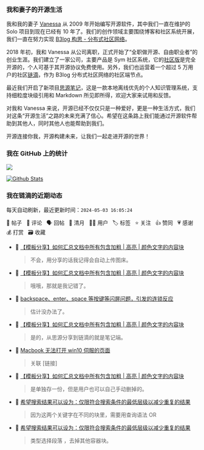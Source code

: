 ### 我和妻子的开源生活

我和我的妻子 [Vanessa](https://github.com/Vanessa219) 从 2009 年开始编写开源软件，其中我们一直在维护的 Solo 项目到现在已经有 10 年了。我们的创作领域主要围绕博客和社区系统开展，我们一直在努力实现 [B3log 构思 - 分布式社区网络](https://ld246.com/article/1546941897596)。

2018 年初，我和 Vanessa 从公司离职，正式开始了“全职做开源、自由职业者”的创业生涯。我们建立了一家公司，主要产品是 Sym 社区系统，它的[社区版](https://github.com/88250/symphony)是完全开源的，个人可基于其开源协议免费使用。另外，我们也运营着一个超过 5 万用户的社区[链滴](https://ld246.com)，作为 B3log 分布式社区网络的社区端节点。

最近我们开启了新项目[思源笔记](https://github.com/siyuan-note/siyuan)，这是一款本地离线优先的个人知识管理系统，支持细粒度块级引用和 Markdown 所见即所得，欢迎大家来试用和反馈。

对我和 Vanessa 来说，开源已经不仅仅只是一种爱好，更是一种生活方式，我们对这条“开源生活”之路的未来充满了信心。希望在这条路上我们能通过开源软件帮助到其他人，同时其他人也能帮助到我们。

开源连接你我，开源构建未来，让我们一起走进开源的世界！

### 我在 GitHub 上的统计

<a title="Hits" target="_blank" href="https://github.com/88250/88250"><img src="https://hits.b3log.org/88250/88250.svg"></a>

[![Github Stats](https://github-readme-stats.vercel.app/api?username=88250&theme=tokyonight&show_icons=true)](https://github.com/88250)

<!--events start -->

### 我在链滴的近期动态

每天自动刷新，最近更新时间：`2024-05-03 16:05:24`

📝 帖子 &nbsp; 💬 评论 &nbsp; 🗣 回帖 &nbsp; 🌙 清月 &nbsp; 👨‍💻 用户 &nbsp; 🏷️ 标签 &nbsp; ⭐️ 关注 &nbsp; 👍 赞同 &nbsp; 💗 感谢 &nbsp; 💰 打赏 &nbsp; 🗃 收藏

* 💬 [【模板分享】如何汇总文档中所有包含加粗 | 高亮 | 颜色文字的内容块](https://ld246.com/article/1629825902468/comment/1714713082941#comments)

  > 不会，用分享的话我记得会自动上传图床。
* 💬 [【模板分享】如何汇总文档中所有包含加粗 | 高亮 | 颜色文字的内容块](https://ld246.com/article/1629825902468/comment/1714709202241#comments)

  > 哦哦，那就是我记错了。
* 💬 [backspace、enter、space 等按键等闪屏问题，引发的连锁反应](https://ld246.com/article/1714701534756/comment/1714706999206#comments)

  > 估计没办法了。
* 💬 [【模板分享】如何汇总文档中所有包含加粗 | 高亮 | 颜色文字的内容块](https://ld246.com/article/1629825902468/comment/1714706868281#comments)

  > 是的，从思源分享到链滴的就是笔记端。
* 💬 [Macbook 无法打开 win10 伺服的页面](https://ld246.com/article/1714699116941/comment/1714702689133#comments)

  > 关联 [链接]
* 💬 [【模板分享】如何汇总文档中所有包含加粗 | 高亮 | 颜色文字的内容块](https://ld246.com/article/1629825902468/comment/1714702033418#comments)

  > 是单独存一份，但是用户也可以自己手动删掉的。
* 💬 [希望搜索结果可以设为：仅限符合搜索条件的最低层级以减少重复的结果](https://ld246.com/article/1714699418600/comment/1714701980555#comments)

  > 因为这两个关键字在不同的块里，需要用查询语法 OR
* 💬 [希望搜索结果可以设为：仅限符合搜索条件的最低层级以减少重复的结果](https://ld246.com/article/1714699418600/comment/1714700163502#comments)

  > 类型选择段落 ，去掉其他容器块。


<!--events end -->
